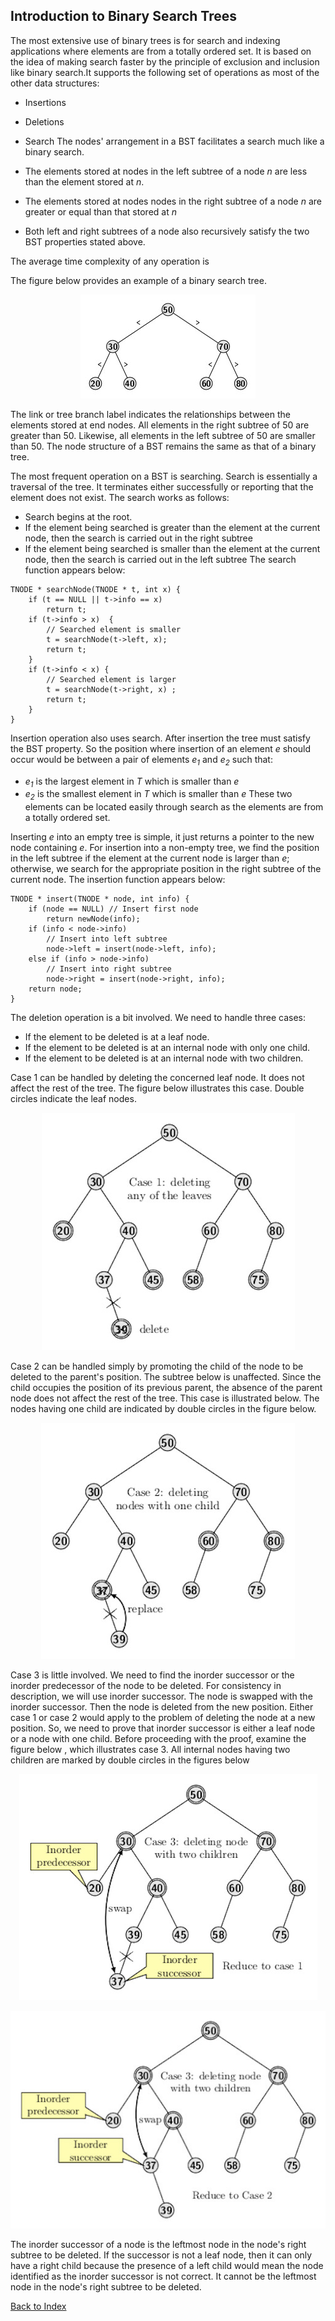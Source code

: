 ## Introduction to Binary Search Trees

The most extensive use of binary trees is for search and indexing applications where elements are from a totally ordered set. It is based on the idea of 
making search faster by the principle of exclusion and inclusion like binary search.It supports the following set of operations as most of the other data
structures:
- Insertions
- Deletions
- Search
The nodes' arrangement in a BST facilitates a search much like a binary search.

- The elements stored at nodes in the left subtree of a node <i>n</i> are less than the element stored at <i>n</i>.
- The elements stored at nodes nodes in the right subtree of a node <i>n</i> are greater or equal than that stored at <i>n</i>
- Both left and right subtrees of a node also recursively satisfy the two BST properties stated above.

The average time complexity of any operation is 

The figure below provides an example of a binary search tree.
<p align="center">
<img src="../images/bst_tree.jpg">
</p>
The link or tree branch label indicates the relationships between the elements stored at end nodes. All elements in the right subtree of 50 are greater than 50. 
Likewise, all elements in the left subtree of 50 are smaller than 50. 
The node structure of a BST remains the same as that of a binary tree.

The most frequent operation on a BST is searching. Search is essentially a traversal of the tree. It terminates either successfully or reporting that the element does not exist. The search works as follows:
- Search begins at the root.
- If the element being searched is greater than the element at the current node, then the search is carried out in the right subtree 
- If the element being searched is smaller than the element at the current node, then the search is carried out in the left subtree 
The search function appears below:
```
TNODE * searchNode(TNODE * t, int x) { 
    if (t == NULL || t->info == x) 
        return t;
    if (t->info > x)  {
        // Searched element is smaller 
        t = searchNode(t->left, x);
        return t;
    }
    if (t->info < x) { 
        // Searched element is larger
        t = searchNode(t->right, x) ;
        return t;
    }
}
```

Insertion operation also uses search. After insertion the tree must satisfy the BST property. So the position where insertion of an element <i>e</i> should
occur would be between a pair of elements <i>e<sub>1</sub></i> and <i>e<sub>2</sub></i> such that:  
- <i>e<sub>1</sub></i>  is the largest element in <i>T</i> which is smaller than <i>e</i>
- <i>e<sub>2</sub></i>  is the smallest element in <i>T</i> which is smaller than <i>e</i>
These two elements can be located easily through search as the elements are from a totally ordered set.

Inserting <i>e</i> into an empty tree is simple, it just returns a pointer to the new node containing <i>e</i>. For insertion into a non-empty tree, 
we find the position in the left subtree if the element at the current node is larger than <i>e</i>; otherwise, we search for the appropriate position in the
right subtree of the current node. The insertion function appears below:
```
TNODE * insert(TNODE * node, int info) {
    if (node == NULL) // Insert first node
        return newNode(info); 
    if (info < node->info)
        // Insert into left subtree
        node->left = insert(node->left, info); 
    else if (info > node->info)
        // Insert into right subtree
        node->right = insert(node->right, info);
    return node; 
}
```

The deletion operation is a bit involved. We need to handle three cases:

- If the element to be deleted is at a leaf node.
- If the element to be deleted is at an internal node with only one child. 
- If the element to be deleted is at an internal node with two children. 

Case 1 can be handled by deleting the concerned leaf node. It does not affect the rest of the tree. The figure below illustrates this case. Double circles indicate the leaf nodes. 
<p align="center">
<img src="../images/bstCase1delete.jpg">
</p>

Case 2 can be handled simply by promoting the child of the node to be deleted to the parent's position. The subtree below is unaffected. 
Since the child occupies the position of its previous parent, the absence of the parent node does not affect the rest of the tree. This case is illustrated
below. The nodes having one child are indicated by double circles in the figure below.
<p align="center">
<img src="../images/bstCase2delete.jpg">
</p>

Case 3 is little involved. We need to find the inorder successor or the inorder predecessor of the node to be deleted. For consistency in description, we will
use inorder successor. The node is swapped with the inorder successor. Then the 
node is deleted from the new position. Either case 1 or case 2 would apply to the problem of deleting the node at a new position. So, we need to prove that
inorder successor is either a leaf node or a node with one child. Before proceeding with the proof, examine the figure below 
, which illustrates case 3. All internal nodes having two children are marked by double circles in the figures below
<p align="center">
<img src="../images/bstCase3deleteB.jpg">
</p>

<p align="center">
<img src="../images/bstCase3delete.jpg">
</p>

The inorder successor of a node is the leftmost node in the node's right subtree to be deleted. If the successor is not a leaf node, then it can only have a 
right child because the presence of a left child would mean the node identified as the inorder successor is not correct. It cannot be the leftmost node in the 
node's right subtree to be deleted. 

[Back to Index](../index.md)
